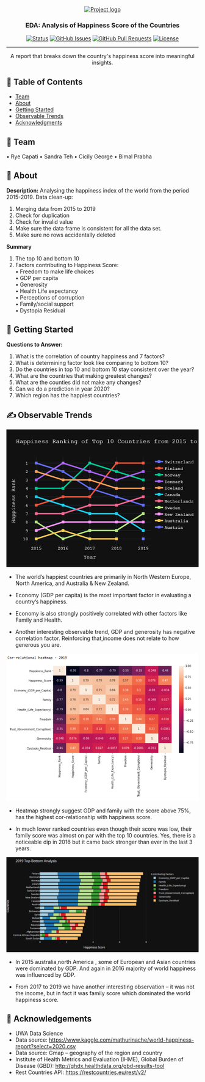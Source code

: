 <p align="center">
  <a href="" rel="noopener">
 <img width=200px height=200px src="https://i.imgur.com/6wj0hh6.jpg" alt="Project logo"></a>
</p>

<h3 align="center">EDA: Analysis of Happiness Score of the Countries</h3>

<div align="center">

[![Status](https://img.shields.io/badge/status-active-success.svg)]()
[![GitHub Issues](https://img.shields.io/github/issues/kylelobo/The-Documentation-Compendium.svg)](https://github.com/kylelobo/The-Documentation-Compendium/issues)
[![GitHub Pull Requests](https://img.shields.io/github/issues-pr/kylelobo/The-Documentation-Compendium.svg)](https://github.com/kylelobo/The-Documentation-Compendium/pulls)
[![License](https://img.shields.io/badge/license-MIT-blue.svg)](/LICENSE)

</div>

---

<p align="center">  A report that breaks down the country's happiness score into meaningful insights.
    <br> 
</p>

## 📝 Table of Contents

- [Team](#Team)
- [About](#about)
- [Getting Started](#getting_started)
- [Observable Trends](#trends)
- [Acknowledgments](#acknowledgement)

## 🧐 Team <a name = "Team"></a>
•	Rye Capati
•	Sandra Teh
•	Cicily George
•	Bimal Prabha

## 🧐 About <a name = "about"></a>
**Description:**
Analysing the happiness index of the world from the period 2015-2019.
Data clean-up:
1.	Merging data from 2015 to 2019
2.	Check for duplication
3.	Check for invalid value
4.	Make sure the data frame is consistent for all the data set.
5.	Make sure no rows accidentally deleted


**Summary**
1.	The top 10 and bottom 10 <br>
2.	Factors contributing to Happiness Score: <br>
    •	Freedom to make life choices <br>
    •	GDP per capita <br>
    •	Generosity <br>
    •	Health Life expectancy <br>
    •	Perceptions of corruption <br>
    •	Family/social support <br>
    •	Dystopia Residual <br>

## 🏁 Getting Started <a name = "getting_started"></a>

**Questions to Answer:** <br>
1.	What is the correlation of country happiness and 7 factors?
2.	What is determining factor look like comparing to bottom 10?
3.	Do the countries in top 10 and bottom 10 stay consistent over the year?
4.	What are the countries that making greatest changes?
5.	What are the counties did not make any changes?
6.	Can we do a prediction in year 2020?
7.	Which region has the happiest countries?


## ✍️ Observable Trends <a name = "trends"></a>

![Happiness Ranking 2015-2019](Output/ranking.png)
* The world’s happiest countries are primarily in North Western Europe, North America, and Australia & New Zealand. 

* Economy (GDP per capita) is the most important factor in evaluating a country’s happiness.

* Economy is also strongly positively correlated with other factors like Family and Health. 

* Another interesting observable trend, GDP and generosity has negative correlation factor. Reinforcing that,income does not relate to how generous you are.

![Correaltion_Heatmap](Output/2019_Heatmap.png)

*	Heatmap strongly suggest GDP and family with the score above 75%, has the highest cor-relationship with happiness score.

* In much lower ranked countries even though their score was low, their family score was almost on par with the top 10 countries. Yes, there is a noticeable dip in 2016 but it came back stronger than ever in the last 3 years.

![Top Bottom Analysis](Output/2019_TopBottom_Analysis.png)

* In 2015  australia,north America  , some of European  and Asian countries were dominated by GDP. And again in 2016 majority of world happiness was influenced by GDP.

* From 2017 to 2019 we have another interesting observation – it was not the income, but in fact it was family score which dominated the world happiness score.

## 🎉 Acknowledgements <a name = "acknowledgement"></a>
- UWA Data Science
- Data source: https://www.kaggle.com/mathurinache/world-happiness-report?select=2020.csv
- Data source: Gmap – geography of the region and country
- Institute of Health Metrics and Evaluation (IHME), Global Burden of Disease (GBD): http://ghdx.healthdata.org/gbd-results-tool
- Rest Countries API: https://restcountries.eu/rest/v2/

